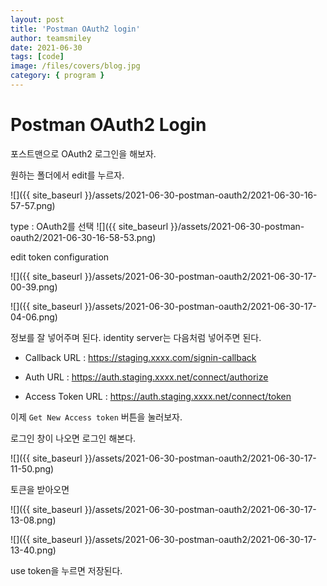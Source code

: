 ```yaml
---
layout: post
title: 'Postman OAuth2 login'
author: teamsmiley
date: 2021-06-30
tags: [code]
image: /files/covers/blog.jpg
category: { program }
---
```


# Postman OAuth2 Login

포스트맨으로 OAuth2 로그인을 해보자.

원하는 폴더에서 edit를 누르자.

![]({{ site_baseurl }}/assets/2021-06-30-postman-oauth2/2021-06-30-16-57-57.png)

type : OAuth2를 선택
![]({{ site_baseurl }}/assets/2021-06-30-postman-oauth2/2021-06-30-16-58-53.png)

edit token configuration

![]({{ site_baseurl }}/assets/2021-06-30-postman-oauth2/2021-06-30-17-00-39.png)

![]({{ site_baseurl }}/assets/2021-06-30-postman-oauth2/2021-06-30-17-04-06.png)

정보를 잘 넣어주며 된다. identity server는 다음처럼 넣어주면 된다.

- Callback URL : https://staging.xxxx.com/signin-callback

- Auth URL : https://auth.staging.xxxx.net/connect/authorize

- Access Token URL : https://auth.staging.xxxx.net/connect/token

이제 `Get New Access token` 버튼을 눌러보자.

로그인 창이 나오면 로그인 해본다.

![]({{ site_baseurl }}/assets/2021-06-30-postman-oauth2/2021-06-30-17-11-50.png)

토큰을 받아오면

![]({{ site_baseurl }}/assets/2021-06-30-postman-oauth2/2021-06-30-17-13-08.png)

![]({{ site_baseurl }}/assets/2021-06-30-postman-oauth2/2021-06-30-17-13-40.png)

use token을 누르면 저장된다.
